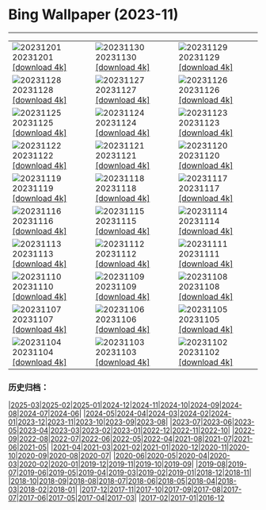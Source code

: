 # Bing Wallpaper (2023-11)
**************

<table><tr><td><img class="wallpaper" src="https://www.bing.com/th?id=OHR.IcebergAntarctica_FR-FR1355397777_1920x1080.jpg" alt="20231201"> 20231201 <a href="https://www.bing.com/th?id=OHR.IcebergAntarctica_FR-FR1355397777_UHD.jpg">[download 4k]</a></td><td><img class="wallpaper" src="https://www.bing.com/th?id=OHR.BaldCypress_FR-FR6892436965_1920x1080.jpg" alt="20231130"> 20231130 <a href="https://www.bing.com/th?id=OHR.BaldCypress_FR-FR6892436965_UHD.jpg">[download 4k]</a></td><td><img class="wallpaper" src="https://www.bing.com/th?id=OHR.TreeLighting_FR-FR6609307471_1920x1080.jpg" alt="20231129"> 20231129 <a href="https://www.bing.com/th?id=OHR.TreeLighting_FR-FR6609307471_UHD.jpg">[download 4k]</a></td></tr><tr><td><img class="wallpaper" src="https://www.bing.com/th?id=OHR.HumanKindness_FR-FR6399228080_1920x1080.jpg" alt="20231128"> 20231128 <a href="https://www.bing.com/th?id=OHR.HumanKindness_FR-FR6399228080_UHD.jpg">[download 4k]</a></td><td><img class="wallpaper" src="https://www.bing.com/th?id=OHR.RioNegro_FR-FR6146672717_1920x1080.jpg" alt="20231127"> 20231127 <a href="https://www.bing.com/th?id=OHR.RioNegro_FR-FR6146672717_UHD.jpg">[download 4k]</a></td><td><img class="wallpaper" src="https://www.bing.com/th?id=OHR.BradgateFallow_FR-FR5773797819_1920x1080.jpg" alt="20231126"> 20231126 <a href="https://www.bing.com/th?id=OHR.BradgateFallow_FR-FR5773797819_UHD.jpg">[download 4k]</a></td></tr><tr><td><img class="wallpaper" src="https://www.bing.com/th?id=OHR.TajoRiver_FR-FR5340325022_1920x1080.jpg" alt="20231125"> 20231125 <a href="https://www.bing.com/th?id=OHR.TajoRiver_FR-FR5340325022_UHD.jpg">[download 4k]</a></td><td><img class="wallpaper" src="https://www.bing.com/th?id=OHR.HallofMosses_FR-FR8097338401_1920x1080.jpg" alt="20231124"> 20231124 <a href="https://www.bing.com/th?id=OHR.HallofMosses_FR-FR8097338401_UHD.jpg">[download 4k]</a></td><td><img class="wallpaper" src="https://www.bing.com/th?id=OHR.FlamingosSaintesMaries_FR-FR7852991785_1920x1080.jpg" alt="20231123"> 20231123 <a href="https://www.bing.com/th?id=OHR.FlamingosSaintesMaries_FR-FR7852991785_UHD.jpg">[download 4k]</a></td></tr><tr><td><img class="wallpaper" src="https://www.bing.com/th?id=OHR.SnakeRiverTeton_FR-FR7464068281_1920x1080.jpg" alt="20231122"> 20231122 <a href="https://www.bing.com/th?id=OHR.SnakeRiverTeton_FR-FR7464068281_UHD.jpg">[download 4k]</a></td><td><img class="wallpaper" src="https://www.bing.com/th?id=OHR.HelloSeal_FR-FR6889028849_1920x1080.jpg" alt="20231121"> 20231121 <a href="https://www.bing.com/th?id=OHR.HelloSeal_FR-FR6889028849_UHD.jpg">[download 4k]</a></td><td><img class="wallpaper" src="https://www.bing.com/th?id=OHR.ChapmanAdventure_FR-FR6090877361_1920x1080.jpg" alt="20231120"> 20231120 <a href="https://www.bing.com/th?id=OHR.ChapmanAdventure_FR-FR6090877361_UHD.jpg">[download 4k]</a></td></tr><tr><td><img class="wallpaper" src="https://www.bing.com/th?id=OHR.FrozenBog_FR-FR5648130360_1920x1080.jpg" alt="20231119"> 20231119 <a href="https://www.bing.com/th?id=OHR.FrozenBog_FR-FR5648130360_UHD.jpg">[download 4k]</a></td><td><img class="wallpaper" src="https://www.bing.com/th?id=OHR.MilsePolarBear_FR-FR1430987110_1920x1080.jpg" alt="20231118"> 20231118 <a href="https://www.bing.com/th?id=OHR.MilsePolarBear_FR-FR1430987110_UHD.jpg">[download 4k]</a></td><td><img class="wallpaper" src="https://www.bing.com/th?id=OHR.BadRiver_FR-FR0662194139_1920x1080.jpg" alt="20231117"> 20231117 <a href="https://www.bing.com/th?id=OHR.BadRiver_FR-FR0662194139_UHD.jpg">[download 4k]</a></td></tr><tr><td><img class="wallpaper" src="https://www.bing.com/th?id=OHR.BeaujolaisVineyard_FR-FR7011057276_1920x1080.jpg" alt="20231116"> 20231116 <a href="https://www.bing.com/th?id=OHR.BeaujolaisVineyard_FR-FR7011057276_UHD.jpg">[download 4k]</a></td><td><img class="wallpaper" src="https://www.bing.com/th?id=OHR.SarekSweden_FR-FR6714007432_1920x1080.jpg" alt="20231115"> 20231115 <a href="https://www.bing.com/th?id=OHR.SarekSweden_FR-FR6714007432_UHD.jpg">[download 4k]</a></td><td><img class="wallpaper" src="https://www.bing.com/th?id=OHR.RussellLupines_FR-FR6503844522_1920x1080.jpg" alt="20231114"> 20231114 <a href="https://www.bing.com/th?id=OHR.RussellLupines_FR-FR6503844522_UHD.jpg">[download 4k]</a></td></tr><tr><td><img class="wallpaper" src="https://www.bing.com/th?id=OHR.OliveOrchard_FR-FR6246633206_1920x1080.jpg" alt="20231113"> 20231113 <a href="https://www.bing.com/th?id=OHR.OliveOrchard_FR-FR6246633206_UHD.jpg">[download 4k]</a></td><td><img class="wallpaper" src="https://www.bing.com/th?id=OHR.DiwaliAyodhya_FR-FR5627036235_1920x1080.jpg" alt="20231112"> 20231112 <a href="https://www.bing.com/th?id=OHR.DiwaliAyodhya_FR-FR5627036235_UHD.jpg">[download 4k]</a></td><td><img class="wallpaper" src="https://www.bing.com/th?id=OHR.RemembranceDay_FR-FR5207828538_1920x1080.jpg" alt="20231111"> 20231111 <a href="https://www.bing.com/th?id=OHR.RemembranceDay_FR-FR5207828538_UHD.jpg">[download 4k]</a></td></tr><tr><td><img class="wallpaper" src="https://www.bing.com/th?id=OHR.BadlandsSunrise_FR-FR3335076381_1920x1080.jpg" alt="20231110"> 20231110 <a href="https://www.bing.com/th?id=OHR.BadlandsSunrise_FR-FR3335076381_UHD.jpg">[download 4k]</a></td><td><img class="wallpaper" src="https://www.bing.com/th?id=OHR.NorwayBirch_FR-FR2848858958_1920x1080.jpg" alt="20231109"> 20231109 <a href="https://www.bing.com/th?id=OHR.NorwayBirch_FR-FR2848858958_UHD.jpg">[download 4k]</a></td><td><img class="wallpaper" src="https://www.bing.com/th?id=OHR.ManateeMama_FR-FR2612350348_1920x1080.jpg" alt="20231108"> 20231108 <a href="https://www.bing.com/th?id=OHR.ManateeMama_FR-FR2612350348_UHD.jpg">[download 4k]</a></td></tr><tr><td><img class="wallpaper" src="https://www.bing.com/th?id=OHR.KirkilaiTower_FR-FR2337434302_1920x1080.jpg" alt="20231107"> 20231107 <a href="https://www.bing.com/th?id=OHR.KirkilaiTower_FR-FR2337434302_UHD.jpg">[download 4k]</a></td><td><img class="wallpaper" src="https://www.bing.com/th?id=OHR.LagoPehoe_FR-FR2057744557_1920x1080.jpg" alt="20231106"> 20231106 <a href="https://www.bing.com/th?id=OHR.LagoPehoe_FR-FR2057744557_UHD.jpg">[download 4k]</a></td><td><img class="wallpaper" src="https://www.bing.com/th?id=OHR.SilencioSpain_FR-FR1881358209_1920x1080.jpg" alt="20231105"> 20231105 <a href="https://www.bing.com/th?id=OHR.SilencioSpain_FR-FR1881358209_UHD.jpg">[download 4k]</a></td></tr><tr><td><img class="wallpaper" src="https://www.bing.com/th?id=OHR.BisonSnow_FR-FR2161630448_1920x1080.jpg" alt="20231104"> 20231104 <a href="https://www.bing.com/th?id=OHR.BisonSnow_FR-FR2161630448_UHD.jpg">[download 4k]</a></td><td><img class="wallpaper" src="https://www.bing.com/th?id=OHR.SeaNettles_FR-FR1930530025_1920x1080.jpg" alt="20231103"> 20231103 <a href="https://www.bing.com/th?id=OHR.SeaNettles_FR-FR1930530025_UHD.jpg">[download 4k]</a></td><td><img class="wallpaper" src="https://www.bing.com/th?id=OHR.DeathValleySalt_FR-FR9000237467_1920x1080.jpg" alt="20231102"> 20231102 <a href="https://www.bing.com/th?id=OHR.DeathValleySalt_FR-FR9000237467_UHD.jpg">[download 4k]</a></td></tr></table>

### 历史归档：

|[2025-03](/../2025-03/2025-03.md)|[2025-02](/../2025-02/2025-02.md)|[2025-01](/../2025-01/2025-01.md)|[2024-12](/../2024-12/2024-12.md)|[2024-11](/../2024-11/2024-11.md)|[2024-10](/../2024-10/2024-10.md)|[2024-09](/../2024-09/2024-09.md)|[2024-08](/../2024-08/2024-08.md)|[2024-07](/../2024-07/2024-07.md)|[2024-06](/../2024-06/2024-06.md)|
|[2024-05](/../2024-05/2024-05.md)|[2024-04](/../2024-04/2024-04.md)|[2024-03](/../2024-03/2024-03.md)|[2024-02](/../2024-02/2024-02.md)|[2024-01](/../2024-01/2024-01.md)|[2023-12](/../2023-12/2023-12.md)|[2023-11](/2023-11.md)|[2023-10](/../2023-10/2023-10.md)|[2023-09](/../2023-09/2023-09.md)|[2023-08](/../2023-08/2023-08.md)|
|[2023-07](/../2023-07/2023-07.md)|[2023-06](/../2023-06/2023-06.md)|[2023-05](/../2023-05/2023-05.md)|[2023-04](/../2023-04/2023-04.md)|[2023-03](/../2023-03/2023-03.md)|[2023-02](/../2023-02/2023-02.md)|[2023-01](/../2023-01/2023-01.md)|[2022-12](/../2022-12/2022-12.md)|[2022-11](/../2022-11/2022-11.md)|[2022-10](/../2022-10/2022-10.md)|
|[2022-09](/../2022-09/2022-09.md)|[2022-08](/../2022-08/2022-08.md)|[2022-07](/../2022-07/2022-07.md)|[2022-06](/../2022-06/2022-06.md)|[2022-05](/../2022-05/2022-05.md)|[2022-04](/../2022-04/2022-04.md)|[2021-08](/../2021-08/2021-08.md)|[2021-07](/../2021-07/2021-07.md)|[2021-06](/../2021-06/2021-06.md)|[2021-05](/../2021-05/2021-05.md)|
|[2021-04](/../2021-04/2021-04.md)|[2021-03](/../2021-03/2021-03.md)|[2021-02](/../2021-02/2021-02.md)|[2021-01](/../2021-01/2021-01.md)|[2020-12](/../2020-12/2020-12.md)|[2020-11](/../2020-11/2020-11.md)|[2020-10](/../2020-10/2020-10.md)|[2020-09](/../2020-09/2020-09.md)|[2020-08](/../2020-08/2020-08.md)|[2020-07](/../2020-07/2020-07.md)|
|[2020-06](/../2020-06/2020-06.md)|[2020-05](/../2020-05/2020-05.md)|[2020-04](/../2020-04/2020-04.md)|[2020-03](/../2020-03/2020-03.md)|[2020-02](/../2020-02/2020-02.md)|[2020-01](/../2020-01/2020-01.md)|[2019-12](/../2019-12/2019-12.md)|[2019-11](/../2019-11/2019-11.md)|[2019-10](/../2019-10/2019-10.md)|[2019-09](/../2019-09/2019-09.md)|
|[2019-08](/../2019-08/2019-08.md)|[2019-07](/../2019-07/2019-07.md)|[2019-06](/../2019-06/2019-06.md)|[2019-05](/../2019-05/2019-05.md)|[2019-04](/../2019-04/2019-04.md)|[2019-03](/../2019-03/2019-03.md)|[2019-02](/../2019-02/2019-02.md)|[2019-01](/../2019-01/2019-01.md)|[2018-12](/../2018-12/2018-12.md)|[2018-11](/../2018-11/2018-11.md)|
|[2018-10](/../2018-10/2018-10.md)|[2018-09](/../2018-09/2018-09.md)|[2018-08](/../2018-08/2018-08.md)|[2018-07](/../2018-07/2018-07.md)|[2018-06](/../2018-06/2018-06.md)|[2018-05](/../2018-05/2018-05.md)|[2018-04](/../2018-04/2018-04.md)|[2018-03](/../2018-03/2018-03.md)|[2018-02](/../2018-02/2018-02.md)|[2018-01](/../2018-01/2018-01.md)|
|[2017-12](/../2017-12/2017-12.md)|[2017-11](/../2017-11/2017-11.md)|[2017-10](/../2017-10/2017-10.md)|[2017-09](/../2017-09/2017-09.md)|[2017-08](/../2017-08/2017-08.md)|[2017-07](/../2017-07/2017-07.md)|[2017-06](/../2017-06/2017-06.md)|[2017-05](/../2017-05/2017-05.md)|[2017-04](/../2017-04/2017-04.md)|[2017-03](/../2017-03/2017-03.md)|
|[2017-02](/../2017-02/2017-02.md)|[2017-01](/../2017-01/2017-01.md)|[2016-12](/../2016-12/2016-12.md)